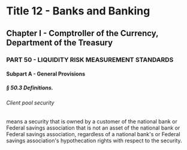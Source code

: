 
# Title 12 - Banks and Banking
## Chapter I - Comptroller of the Currency, Department of the Treasury
### PART 50 - LIQUIDITY RISK MEASUREMENT STANDARDS
#### Subpart A - General Provisions
##### § 50.3 Definitions.
###### Client pool security

means a security that is owned by a customer of the national bank or Federal savings association that is not an asset of the national bank or Federal savings association, regardless of a national bank's or Federal savings association's hypothecation rights with respect to the security.
